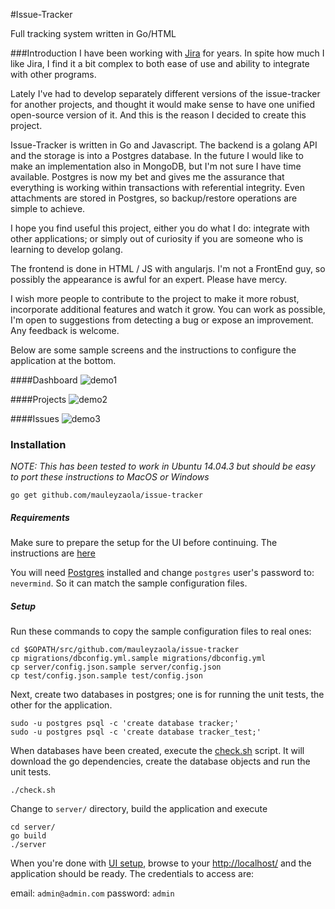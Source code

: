 #Issue-Tracker

Full tracking system written in Go/HTML


###Introduction
I have been working with [Jira](https://www.atlassian.com/software/jira) for years. In spite how much I like Jira, I find it a bit complex to both ease of use and ability to integrate with other programs.

Lately I've had to develop separately different versions of the issue-tracker for another projects, and thought it would make sense to have one unified open-source version of it. And this is the reason I decided to create this project.

Issue-Tracker is written in Go and Javascript. The backend is a golang API and the storage is into a Postgres database. In the future I would like to make an implementation also in MongoDB, but I'm not sure I have time available. Postgres is now my bet and gives me the assurance that everything is working within transactions with referential integrity. Even attachments are stored in Postgres, so backup/restore operations are simple to achieve.

I hope you find useful this project, either you do what I do: integrate with other applications; or simply out of curiosity if you are someone who is learning to develop golang.

The frontend is done in HTML / JS with angularjs. I'm not a FrontEnd guy, so possibly the appearance is awful for an expert. Please have mercy.

I wish more people to contribute to the project to make it more robust, incorporate additional features and watch it grow. You can work as possible, I'm open to suggestions from detecting a bug or expose an improvement. Any feedback is welcome.

Below are some sample screens and the instructions to configure the application at the bottom.

####Dashboard
![demo1](https://cloud.githubusercontent.com/assets/1648558/9989053/161dbc80-601b-11e5-81a2-b7e3dd063932.png)

####Projects
![demo2](https://cloud.githubusercontent.com/assets/1648558/9989111/83dc6956-601b-11e5-9ffe-c10fd0de6748.png)

####Issues
![demo3](https://cloud.githubusercontent.com/assets/1648558/9989133/a4314b7c-601b-11e5-80f7-7c84d37794c4.png)

### Installation
*NOTE: This has been tested to work in Ubuntu 14.04.3 but should be easy to port these instructions to MacOS or Windows*
```
go get github.com/mauleyzaola/issue-tracker
```
##### Requirements
Make sure to prepare the setup for the UI before continuing. The instructions are [here](/static)

You will need [Postgres](http://www.postgresql.org/download/) installed and change ```postgres``` user's password to: ```nevermind```. So it can match the sample configuration files.

##### Setup
Run these commands to copy the sample configuration files to real ones:
```
cd $GOPATH/src/github.com/mauleyzaola/issue-tracker
cp migrations/dbconfig.yml.sample migrations/dbconfig.yml
cp server/config.json.sample server/config.json
cp test/config.json.sample test/config.json
```
Next, create two databases in postgres; one is for running the unit tests, the other for the application.
```
sudo -u postgres psql -c 'create database tracker;'
sudo -u postgres psql -c 'create database tracker_test;'
```
When databases have been created, execute the [check.sh](check.sh) script. It will download the go dependencies, create the database objects and run the unit tests.
```
./check.sh
```
Change to ```server/``` directory, build the application and execute
```
cd server/
go build
./server
```
When you're done with [UI setup](/static/), browse to your [http://localhost/](http://localhost/) and the application should be ready. The credentials to access are:

email: ```admin@admin.com```
password: ```admin```
